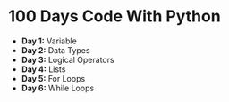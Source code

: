# 100 Days Code With Python

- **Day 1:** Variable
- **Day 2:** Data Types
- **Day 3:** Logical Operators
- **Day 4:** Lists
- **Day 5:** For Loops
- **Day 6:** While Loops